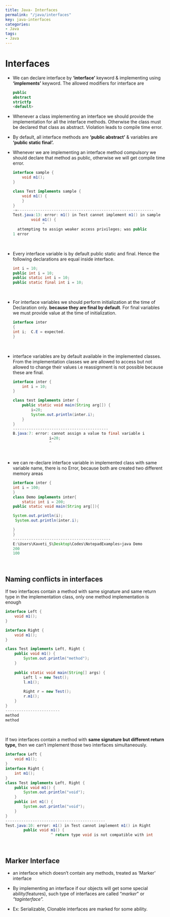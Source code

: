 ```yaml
---
title: Java- Interfaces
permalink: "/java/interfaces"
key: java-interfaces
categories:
- Java
tags:
- Java
---
```


Interfaces
============

-   We can declare interface by **‘interface’** keyword & implementing using
    **‘implements’** keyword. The allowed modifiers for interface are
    ```java
    public
    abstract
    strictfp
    <default>
    ```



-   Whenever a class implementing an interface we should provide the
    implementation for all the interface methods. Otherwise the class must be
    declared that class as abstract. Violation leads to compile time error.

-   By default, all interface methods are **‘public abstract’** & variables are
    **‘public static final’.**

-   Whenever we are implementing an interface method compulsory we should
    declare that method as public, otherwise we will get compile time error.
    ```java
    interface sample {
    	void m1();
    }
    
    class Test implements sample {
    	void m1() {
    	}
    }
    -=------------------------------------------------------------
    Test.java:13: error: m1() in Test cannot implement m1() in sample
            void m1() {
                 ^
      attempting to assign weaker access privileges; was public
    1 error
    ```
    
<br>

-   Every interface variable is by default public static and final. Hence the following declarations are equal inside interface.
    ```java
    int i = 10;
    public int i = 10;
    public static int i = 10;
    public static final int i = 10;
    ```

    
<br>

-   For interface variables we should perform initialization at the time of
    Declaration only. **because they are final by default**. For final variables
    we must provide value at the time of initialization.
    ```java
    interface inter
    {
    int i;  C.E = expected.
    }
    ```

    
<br>

-   interface variables are by default available in the implemented classes.
    From the implementation classes we are allowed to access but not allowed to
    change their values i.e reassignment is not possible because these are
    final.

    ```java
    interface inter {
    	int i = 10;
    }
    
    class test implements inter {
    	public static void main(String arg[]) {	
    		i=20;
    		System.out.println(inter.i);
    	}
    }
    ------------------------------------------
    B.java:7: error: cannot assign a value to final variable i
                    i=20;
                    ^
    ```

    
<br>

-   we can re-declare interface variable in implemented class with same variable
    name, there is no Error, because both are created two different memory areas
    ```java
    interface inter { 
    int i = 100; 
    }  
    class Demo implements inter{
    	static int i = 200;
    public static void main(String arg[]){
    
    System.out.println(i);
     System.out.println(inter.i);
    
    }
    }
    -------------------------------------------
    E:\Users\Kaveti_S\Desktop\Codes\NotepadExamples>java Demo
    200
    100
    ```

<br>

## Naming conflicts in interfaces

If two interfaces contain a method with same signature and same return type
    in the implementation class, only one method implementation is enough
```java
interface Left {
	void m1();
}

interface Right {
	void m1();
}

class Test implements Left, Right {
	public void m1() {
		System.out.println("method");
	}
	
	public static void main(String[] args) {
		Left l = new Test();
		l.m1();
		
		Right r = new Test();
		r.m1();
	}
}
------------------------
method
method
```

<br>

If two interfaces contain a method with **same signature but different
    return type,** then we can’t implement those two interfaces simultaneously.

```java
interface Left {
	void m1();
}
interface Right {
	int m1();
}
class Test implements Left, Right {
	public void m1() {
		System.out.println("void");
	}	
	public int m1() {
		System.out.println("void");
	}	 
}
--------------------------------------------
Test.java:10: error: m1() in Test cannot implement m1() in Right
        public void m1() {
                    ^ return type void is not compatible with int
```

<br>

## Marker Interface

-   an interface which doesn’t contain any methods, treated as ‘Marker’
    interface

-   By implementing an interface if our objects will get some special
    ability(features), such type of interfaces are called “*marker*" or
    *“taginterface".*

-   Ex: Serializable, Clonable interfaces are marked for some ability.
